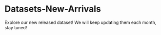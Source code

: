 # Datasets-New-Arrivals


Explore our new released dataset! We will keep updating them each month, stay tuned!

